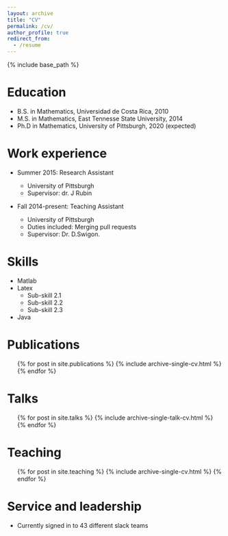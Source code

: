 ```yaml
---
layout: archive
title: "CV"
permalink: /cv/
author_profile: true
redirect_from:
  - /resume
---
```


{% include base_path %}

Education
======
* B.S. in Mathematics, Universidad de Costa Rica, 2010
* M.S. in Mathematics, East Tennesse State University, 2014
* Ph.D in Mathematics, University of Pittsburgh, 2020 (expected)

Work experience
======
* Summer 2015: Research Assistant
  * University of Pittsburgh
  * Supervisor: dr. J Rubin

* Fall 2014-present: Teaching Assistant 
  * University of Pittsburgh
  * Duties included: Merging pull requests
  * Supervisor: Dr. D.Swigon.
  
Skills
======
* Matlab
* Latex
  * Sub-skill 2.1
  * Sub-skill 2.2
  * Sub-skill 2.3
* Java

Publications
======

  <ul>{% for post in site.publications %}
    {% include archive-single-cv.html %}
  {% endfor %}</ul>

Talks
======
  <ul>{% for post in site.talks %}
    {% include archive-single-talk-cv.html %}
  {% endfor %}</ul>
  
Teaching
======
  <ul>{% for post in site.teaching %}
    {% include archive-single-cv.html %}
  {% endfor %}</ul>
  
Service and leadership
======
* Currently signed in to 43 different slack teams
